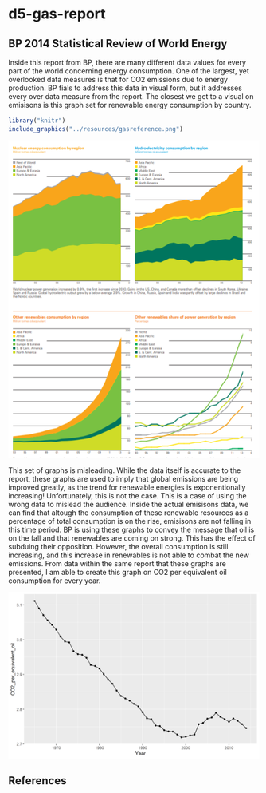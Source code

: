 d5-gas-report
================

BP 2014 Statistical Review of World Energy
------------------------------------------

Inside this report from BP, there are many different data values for every part of the world concerning energy consumption. One of the largest, yet overlooked data measures is that for CO2 emissions due to energy production. BP fials to address this data in visual form, but it addresses every over data measure from the report. The closest we get to a visual on emisisons is this graph set for renewable energy consumption by country.

``` r
library("knitr")
include_graphics("../resources/gasreference.png")
```

<img src="../resources/gasreference.png" width="618" />

This set of graphs is misleading. While the data itself is accurate to the report, these graphs are used to imply that global emissions are being improved greatly, as the trend for renewable energies is exponentionally increasing! Unfortunately, this is not the case. This is a case of using the wrong data to mislead the audience. Inside the actual emisisons data, we can find that altough the consumption of these renewable resources as a percentage of total consumption is on the rise, emisisons are not falling in this time period. BP is using these graphs to convey the message that oil is on the fall and that renewables are coming on strong. This has the effect of subduing their opposition. However, the overall consumption is still increasing, and this increase in renewables is not able to combat the new emissions. From data within the same report that these graphs are presented, I am able to create this graph on CO2 per equivalent oil consumption for every year.

<img src="../figures/d5-gas.png" width="2400" />

References
----------
